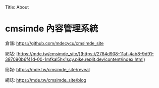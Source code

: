 Title: About

# cmsimde 內容管理系統

倉儲: <a href="https://github.com/mdecycu/cmsimde_site">https://github.com/mdecycu/cmsimde_site</a>

網站: <a href="https://mde.tw/cmsimde_site/">[https://mde.tw/cmsimde_site/](https://2784d908-11af-4ab8-9d91-387090b6f41d-00-1mfkal5hx1sgv.pike.replit.dev/content/index.html)</a>

簡報: <a href="https://mde.tw/cmsimde_site/reveal">https://mde.tw/cmsimde_site/reveal</a>

網誌: <a href="https://mde.tw/cmsimde_site/blog">https://mde.tw/cmsimde_site/blog</a>








